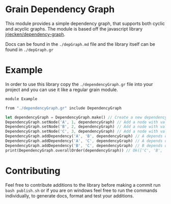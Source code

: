 # Grain Dependency Graph

This module provides a simple dependency graph, that supports both cyclic and acyclic graphs. The module is based off the javascript library [jriecken/dependency-graph](https://github.com/jriecken/dependency-graph/tree/master).

Docs can be found in the `./depGraph.md` file and the library itself can be found in `./depGraph.gr`

# Example

In order to use this library copy the `./dependencyGraph.gr` file into your project and you can use it like a regular grain module.

```rs
module Example

from "./dependencyGraph.gr" include DependencyGraph

let dependencyGraph = DependencyGraph.make() // Create a new dependency graph
DependencyGraph.setNode('A', 1, dependencyGraph) // Add a node with value 1
DependencyGraph.setNode('B', 2, dependencyGraph) // Add a node with value 2
DependencyGraph.setNode('C', 3, dependencyGraph) // Add a node with value 3
DependencyGraph.addDependency('A', 'B', dependencyGraph) // A depends on B
DependencyGraph.addDependency('A', 'C', dependencyGraph) // A depends on C as well
DependencyGraph.addDependency('B', 'C', dependencyGraph) // B depends on C
print(DependencyGraph.overallOrder(dependencyGraph)) // Ok(['C', 'B', 'A'])
```

# Contributing

Feel free to contribute additions to the library before making a commit run `bash publish.sh` or if you are on windows feel free to run the commands individually, to generate docs, format and test your additions.
